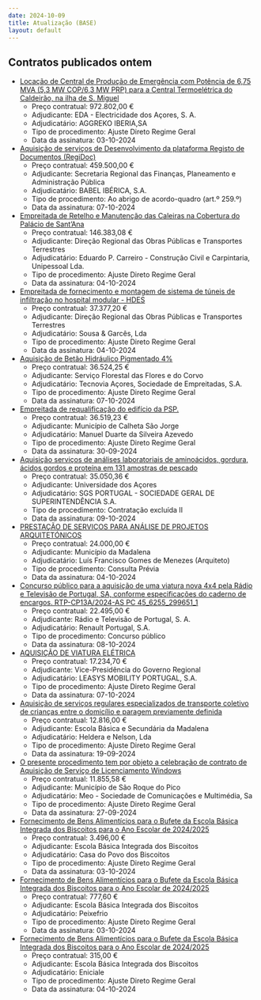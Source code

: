 ```yaml
---
date: 2024-10-09
title: Atualização (BASE)
layout: default
---
```

## Contratos publicados ontem

* [Locação de Central de Produção de Emergência com Potência de 6,75 MVA (5,3 MW COP/6,3 MW PRP) para a Central Termoelétrica do Caldeirão, na ilha de S. Miguel](https://www.base.gov.pt/Base4/pt/detalhe/?type=contratos&id=10960713)
  * Preço contratual: 972.802,00 €
  * Adjudicante: EDA - Electricidade dos Açores, S. A.
  * Adjudicatário: AGGREKO IBERIA,SA
  * Tipo de procedimento: Ajuste Direto Regime Geral
  * Data da assinatura: 03-10-2024
* [Aquisição de serviços de Desenvolvimento da plataforma Registo de Documentos (RegiDoc)](https://www.base.gov.pt/Base4/pt/detalhe/?type=contratos&id=10960436)
  * Preço contratual: 459.500,00 €
  * Adjudicante: Secretaria Regional das Finanças, Planeamento e Administração Pública
  * Adjudicatário: BABEL IBÉRICA, S.A.
  * Tipo de procedimento: Ao abrigo de acordo-quadro (art.º 259.º)
  * Data da assinatura: 07-10-2024
* [Empreitada de Retelho e Manutenção das Caleiras na Cobertura do Palácio de Sant’Ana](https://www.base.gov.pt/Base4/pt/detalhe/?type=contratos&id=10959986)
  * Preço contratual: 146.383,08 €
  * Adjudicante: Direção Regional das Obras Públicas e Transportes Terrestres
  * Adjudicatário: Eduardo P. Carreiro - Construção Civil e Carpintaria, Unipessoal Lda.
  * Tipo de procedimento: Ajuste Direto Regime Geral
  * Data da assinatura: 04-10-2024
* [Empreitada de fornecimento e montagem de sistema de túneis de infiltração no hospital modular - HDES](https://www.base.gov.pt/Base4/pt/detalhe/?type=contratos&id=10960610)
  * Preço contratual: 37.377,20 €
  * Adjudicante: Direção Regional das Obras Públicas e Transportes Terrestres
  * Adjudicatário: Sousa & Garcês, Lda
  * Tipo de procedimento: Ajuste Direto Regime Geral
  * Data da assinatura: 04-10-2024
* [Aquisição de Betão Hidráulico Pigmentado 4%](https://www.base.gov.pt/Base4/pt/detalhe/?type=contratos&id=10960816)
  * Preço contratual: 36.524,25 €
  * Adjudicante: Serviço Florestal das Flores e do Corvo
  * Adjudicatário: Tecnovia Açores, Sociedade de Empreitadas, S.A.
  * Tipo de procedimento: Ajuste Direto Regime Geral
  * Data da assinatura: 07-10-2024
* [Empreitada de requalificação do edifício da PSP.](https://www.base.gov.pt/Base4/pt/detalhe/?type=contratos&id=10961045)
  * Preço contratual: 36.519,23 €
  * Adjudicante: Município de Calheta São Jorge
  * Adjudicatário: Manuel Duarte da Silveira Azevedo
  * Tipo de procedimento: Ajuste Direto Regime Geral
  * Data da assinatura: 30-09-2024
* [Aquisição serviços de análises laboratoriais de aminoácidos, gordura, ácidos gordos e proteína em 131 amostras de pescado](https://www.base.gov.pt/Base4/pt/detalhe/?type=contratos&id=10961172)
  * Preço contratual: 35.050,36 €
  * Adjudicante: Universidade dos Açores
  * Adjudicatário: SGS PORTUGAL - SOCIEDADE GERAL DE SUPERINTENDÊNCIA S.A.
  * Tipo de procedimento: Contratação excluída II
  * Data da assinatura: 09-10-2024
* [PRESTAÇÃO DE SERVIÇOS PARA  ANÁLISE DE PROJETOS ARQUITETÓNICOS](https://www.base.gov.pt/Base4/pt/detalhe/?type=contratos&id=10960623)
  * Preço contratual: 24.000,00 €
  * Adjudicante: Município da Madalena
  * Adjudicatário: Luís Francisco Gomes de Menezes (Arquiteto)
  * Tipo de procedimento: Consulta Prévia
  * Data da assinatura: 04-10-2024
* [Concurso público para a aquisição de uma viatura nova 4x4 pela Rádio e Televisão de Portugal, SA, conforme especificações do caderno de encargos. RTP-CP13A/2024-AS PC 45_6255_299651_1](https://www.base.gov.pt/Base4/pt/detalhe/?type=contratos&id=10960660)
  * Preço contratual: 22.495,00 €
  * Adjudicante: Rádio e Televisão de Portugal, S. A.
  * Adjudicatário: Renault Portugal, S.A.
  * Tipo de procedimento: Concurso público
  * Data da assinatura: 08-10-2024
* [AQUISIÇÃO DE VIATURA ELÉTRICA](https://www.base.gov.pt/Base4/pt/detalhe/?type=contratos&id=10961066)
  * Preço contratual: 17.234,70 €
  * Adjudicante: Vice-Presidência do Governo Regional
  * Adjudicatário: LEASYS MOBILITY PORTUGAL, S.A.
  * Tipo de procedimento: Ajuste Direto Regime Geral
  * Data da assinatura: 07-10-2024
* [Aquisição de serviços regulares especializados de transporte coletivo de crianças entre o domicílio e paragem previamente definida](https://www.base.gov.pt/Base4/pt/detalhe/?type=contratos&id=10960950)
  * Preço contratual: 12.816,00 €
  * Adjudicante: Escola Básica e Secundária da Madalena
  * Adjudicatário: Heldera e Nelson, Lda
  * Tipo de procedimento: Ajuste Direto Regime Geral
  * Data da assinatura: 19-09-2024
* [O presente procedimento tem por objeto a celebração de contrato de Aquisição de Serviço de Licenciamento Windows](https://www.base.gov.pt/Base4/pt/detalhe/?type=contratos&id=10960092)
  * Preço contratual: 11.855,58 €
  * Adjudicante: Município de São Roque do Pico
  * Adjudicatário: Meo - Sociedade de Comunicações e Multimédia, Sa
  * Tipo de procedimento: Ajuste Direto Regime Geral
  * Data da assinatura: 27-09-2024
* [Fornecimento de Bens Alimentícios para o Bufete da Escola Básica Integrada dos Biscoitos para o Ano Escolar de 2024/2025](https://www.base.gov.pt/Base4/pt/detalhe/?type=contratos&id=10959763)
  * Preço contratual: 3.496,00 €
  * Adjudicante: Escola Básica Integrada dos Biscoitos
  * Adjudicatário: Casa do Povo dos Biscoitos
  * Tipo de procedimento: Ajuste Direto Regime Geral
  * Data da assinatura: 03-10-2024
* [Fornecimento de Bens Alimentícios para o Bufete da Escola Básica Integrada dos Biscoitos para o Ano Escolar de 2024/2025](https://www.base.gov.pt/Base4/pt/detalhe/?type=contratos&id=10959928)
  * Preço contratual: 777,60 €
  * Adjudicante: Escola Básica Integrada dos Biscoitos
  * Adjudicatário: Peixefrio
  * Tipo de procedimento: Ajuste Direto Regime Geral
  * Data da assinatura: 03-10-2024
* [Fornecimento de Bens Alimentícios para o Bufete da Escola Básica Integrada dos Biscoitos para o Ano Escolar de 2024/2025](https://www.base.gov.pt/Base4/pt/detalhe/?type=contratos&id=10959862)
  * Preço contratual: 315,00 €
  * Adjudicante: Escola Básica Integrada dos Biscoitos
  * Adjudicatário: Eniciale
  * Tipo de procedimento: Ajuste Direto Regime Geral
  * Data da assinatura: 04-10-2024

